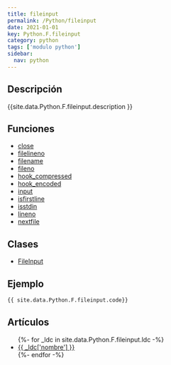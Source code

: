 ```yaml
---
title: fileinput
permalink: /Python/fileinput
date: 2021-01-01
key: Python.F.fileinput
category: python
tags: ['modulo python']
sidebar: 
  nav: python
---
```


## Descripción
{{site.data.Python.F.fileinput.description }}

## Funciones
* [close](/Python/fileinput/close/)
* [filelineno](/Python/fileinput/filelineno/)
* [filename](/Python/fileinput/filename/)
* [fileno](/Python/fileinput/fileno/)
* [hook_compressed](/Python/fileinput/hook_compressed/)
* [hook_encoded](/Python/fileinput/hook_encoded/)
* [input](/Python/fileinput/input/)
* [isfirstline](/Python/fileinput/isfirstline/)
* [isstdin](/Python/fileinput/isstdin/)
* [lineno](/Python/fileinput/lineno/)
* [nextfile](/Python/fileinput/nextfile/)

## Clases
* [FileInput](/Python/fileinput/FileInput/)

## Ejemplo
~~~python
{{ site.data.Python.F.fileinput.code}}
~~~

## Artículos
<ul>
{%- for _ldc in site.data.Python.F.fileinput.ldc -%}
   <li>
       <a href="{{_ldc['url'] }}">{{ _ldc['nombre'] }}</a>
   </li>
{%- endfor -%}
</ul>
